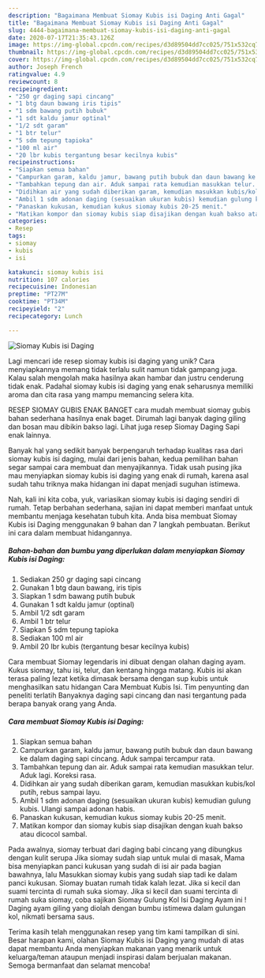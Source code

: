 ```yaml
---
description: "Bagaimana Membuat Siomay Kubis isi Daging Anti Gagal"
title: "Bagaimana Membuat Siomay Kubis isi Daging Anti Gagal"
slug: 4444-bagaimana-membuat-siomay-kubis-isi-daging-anti-gagal
date: 2020-07-17T21:35:43.126Z
image: https://img-global.cpcdn.com/recipes/d3d89504dd7cc025/751x532cq70/siomay-kubis-isi-daging-foto-resep-utama.jpg
thumbnail: https://img-global.cpcdn.com/recipes/d3d89504dd7cc025/751x532cq70/siomay-kubis-isi-daging-foto-resep-utama.jpg
cover: https://img-global.cpcdn.com/recipes/d3d89504dd7cc025/751x532cq70/siomay-kubis-isi-daging-foto-resep-utama.jpg
author: Joseph French
ratingvalue: 4.9
reviewcount: 8
recipeingredient:
- "250 gr daging sapi cincang"
- "1 btg daun bawang iris tipis"
- "1 sdm bawang putih bubuk"
- "1 sdt kaldu jamur optinal"
- "1/2 sdt garam"
- "1 btr telur"
- "5 sdm tepung tapioka"
- "100 ml air"
- "20 lbr kubis tergantung besar kecilnya kubis"
recipeinstructions:
- "Siapkan semua bahan"
- "Campurkan garam, kaldu jamur, bawang putih bubuk dan daun bawang ke dalam daging sapi cincang. Aduk sampai tercampur rata."
- "Tambahkan tepung dan air. Aduk sampai rata kemudian masukkan telur. Aduk lagi. Koreksi rasa."
- "Didihkan air yang sudah diberikan garam, kemudian masukkan kubis/kol putih, rebus sampai layu."
- "Ambil 1 sdm adonan daging (sesuaikan ukuran kubis) kemudian gulung kubis. Ulangi sampai adonan habis."
- "Panaskan kukusan, kemudian kukus siomay kubis 20-25 menit."
- "Matikan kompor dan siomay kubis siap disajikan dengan kuah bakso atau dicocol sambal."
categories:
- Resep
tags:
- siomay
- kubis
- isi

katakunci: siomay kubis isi 
nutrition: 107 calories
recipecuisine: Indonesian
preptime: "PT27M"
cooktime: "PT34M"
recipeyield: "2"
recipecategory: Lunch

---
```



![Siomay Kubis isi Daging](https://img-global.cpcdn.com/recipes/d3d89504dd7cc025/751x532cq70/siomay-kubis-isi-daging-foto-resep-utama.jpg)

Lagi mencari ide resep siomay kubis isi daging yang unik? Cara menyiapkannya memang tidak terlalu sulit namun tidak gampang juga. Kalau salah mengolah maka hasilnya akan hambar dan justru cenderung tidak enak. Padahal siomay kubis isi daging yang enak seharusnya memiliki aroma dan cita rasa yang mampu memancing selera kita.

RESEP SIOMAY GUBIS ENAK BANGET cara mudah membuat siomay gubis bahan sederhana hasilnya enak baget. Dirumah lagi banyak daging giling dan bosan mau dibikin bakso lagi. Lihat juga resep Siomay Daging Sapi enak lainnya.

Banyak hal yang sedikit banyak berpengaruh terhadap kualitas rasa dari siomay kubis isi daging, mulai dari jenis bahan, kedua pemilihan bahan segar sampai cara membuat dan menyajikannya. Tidak usah pusing jika mau menyiapkan siomay kubis isi daging yang enak di rumah, karena asal sudah tahu triknya maka hidangan ini dapat menjadi suguhan istimewa.


Nah, kali ini kita coba, yuk, variasikan siomay kubis isi daging sendiri di rumah. Tetap berbahan sederhana, sajian ini dapat memberi manfaat untuk membantu menjaga kesehatan tubuh kita. Anda bisa membuat Siomay Kubis isi Daging menggunakan 9 bahan dan 7 langkah pembuatan. Berikut ini cara dalam membuat hidangannya.

<!--inarticleads1-->

##### Bahan-bahan dan bumbu yang diperlukan dalam menyiapkan Siomay Kubis isi Daging:

1. Sediakan 250 gr daging sapi cincang
1. Gunakan 1 btg daun bawang, iris tipis
1. Siapkan 1 sdm bawang putih bubuk
1. Gunakan 1 sdt kaldu jamur (optinal)
1. Ambil 1/2 sdt garam
1. Ambil 1 btr telur
1. Siapkan 5 sdm tepung tapioka
1. Sediakan 100 ml air
1. Ambil 20 lbr kubis (tergantung besar kecilnya kubis)


Cara membuat Siomay legendaris ini dibuat dengan olahan daging ayam. Kukus siomay, tahu isi, telur, dan kentang hingga matang. Kubis isi akan terasa paling lezat ketika dimasak bersama dengan sup kubis untuk menghasilkan satu hidangan Cara Membuat Kubis Isi. Tim penyunting dan peneliti terlatih Banyaknya daging sapi cincang dan nasi tergantung pada berapa banyak orang yang Anda. 

<!--inarticleads2-->

##### Cara membuat Siomay Kubis isi Daging:

1. Siapkan semua bahan
1. Campurkan garam, kaldu jamur, bawang putih bubuk dan daun bawang ke dalam daging sapi cincang. Aduk sampai tercampur rata.
1. Tambahkan tepung dan air. Aduk sampai rata kemudian masukkan telur. Aduk lagi. Koreksi rasa.
1. Didihkan air yang sudah diberikan garam, kemudian masukkan kubis/kol putih, rebus sampai layu.
1. Ambil 1 sdm adonan daging (sesuaikan ukuran kubis) kemudian gulung kubis. Ulangi sampai adonan habis.
1. Panaskan kukusan, kemudian kukus siomay kubis 20-25 menit.
1. Matikan kompor dan siomay kubis siap disajikan dengan kuah bakso atau dicocol sambal.


Pada awalnya, siomay terbuat dari daging babi cincang yang dibungkus dengan kulit serupa Jika siomay sudah siap untuk mulai di masak, Mama bisa menyiapkan panci kukusan yang sudah di isi air pada bagian bawahnya, lalu Masukkan siomay kubis yang sudah siap tadi ke dalam panci kukusan. Siomay buatan rumah tidak kalah lezat. Jika si kecil dan suami tercinta di rumah suka siomay. Jika si kecil dan suami tercinta di rumah suka siomay, coba sajikan Siomay Gulung Kol Isi Daging Ayam ini ! Daging ayam giling yang diolah dengan bumbu istimewa dalam gulungan kol, nikmati bersama saus. 

Terima kasih telah menggunakan resep yang tim kami tampilkan di sini. Besar harapan kami, olahan Siomay Kubis isi Daging yang mudah di atas dapat membantu Anda menyiapkan makanan yang menarik untuk keluarga/teman ataupun menjadi inspirasi dalam berjualan makanan. Semoga bermanfaat dan selamat mencoba!
